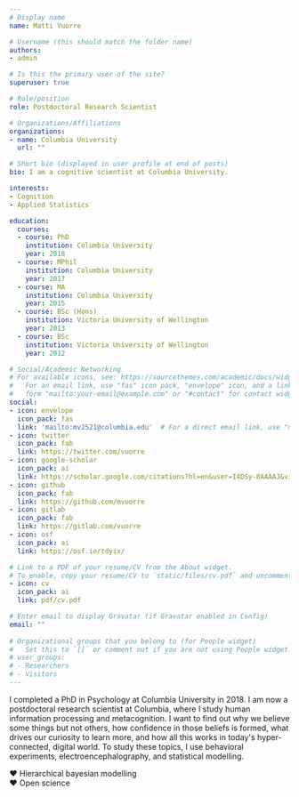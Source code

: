 ```yaml
---
# Display name
name: Matti Vuorre

# Username (this should match the folder name)
authors:
- admin

# Is this the primary user of the site?
superuser: true

# Role/position
role: Postdoctoral Research Scientist

# Organizations/Affiliations
organizations:
- name: Columbia University
  url: ""

# Short bio (displayed in user profile at end of posts)
bio: I am a cognitive scientist at Columbia University.

interests:
- Cognition
- Applied Statistics

education:
  courses:
  - course: PhD
    institution: Columbia University
    year: 2018
  - course: MPhil
    institution: Columbia University
    year: 2017
  - course: MA
    institution: Columbia University
    year: 2015
  - course: BSc (Hons)
    institution: Victoria University of Wellington
    year: 2013
  - course: BSc
    institution: Victoria University of Wellington
    year: 2012

# Social/Academic Networking
# For available icons, see: https://sourcethemes.com/academic/docs/widgets/#icons
#   For an email link, use "fas" icon pack, "envelope" icon, and a link in the
#   form "mailto:your-email@example.com" or "#contact" for contact widget.
social:
- icon: envelope
  icon_pack: fas
  link: 'mailto:mv2521@columbia.edu'  # For a direct email link, use "mailto:test@example.org".
- icon: twitter
  icon_pack: fab
  link: https://twitter.com/vuorre
- icon: google-scholar
  icon_pack: ai
  link: https://scholar.google.com/citations?hl=en&user=I4DSy-8AAAAJ&view_op=list_works&sortby=pubdate
- icon: github
  icon_pack: fab
  link: https://github.com/mvuorre
- icon: gitlab
  icon_pack: fab
  link: https://gitlab.com/vuorre
- icon: osf
  icon_pack: ai
  link: https://osf.io/tdyix/

# Link to a PDF of your resume/CV from the About widget.
# To enable, copy your resume/CV to `static/files/cv.pdf` and uncomment the lines below.  
- icon: cv
  icon_pack: ai
  link: pdf/cv.pdf

# Enter email to display Gravatar (if Gravatar enabled in Config)
email: ""
  
# Organizational groups that you belong to (for People widget)
#   Set this to `[]` or comment out if you are not using People widget.  
# user_groups:
# - Researchers
# - Visitors
---
```


I completed a PhD in Psychology at Columbia University in 2018. I am now a postdoctoral research scientist at Columbia, where I study human information processing and metacognition. I want to find out why we believe some things but not others, how confidence in those beliefs is formed, what drives our curiosity to learn more, and how all this works in today's hyper-connected, digital world. To study these topics, I use behavioral experiments, electroencephalography, and statistical modelling.

&hearts; Hierarchical bayesian modelling  
&hearts; Open science
